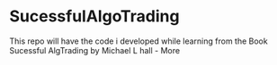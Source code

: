 # SucessfulAlgoTrading
 This repo will have the code i developed while learning from the Book Sucessful AlgTrading by  Michael L hall - More
